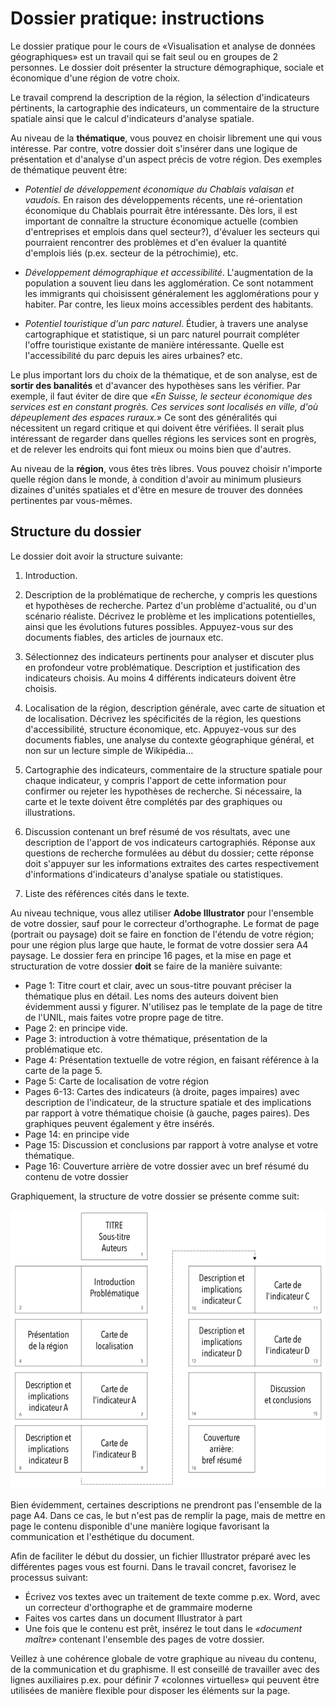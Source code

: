 # Dossier pratique: instructions

Le dossier pratique pour le cours de «Visualisation et analyse de données géographiques» est un travail qui se fait seul ou en groupes de 2 personnes. Le dossier doit présenter la structure démographique, sociale et économique d'une région de votre choix.

Le travail comprend la description de la région, la sélection d'indicateurs pértinents, la cartographie des indicateurs, un commentaire de la structure spatiale ainsi que le calcul d'indicateurs d'analyse spatiale.

Au niveau de la **thématique**, vous pouvez en choisir librement une qui vous intéresse. Par contre, votre dossier doit s'insérer dans une logique de présentation et d'analyse d'un aspect précis de votre région. Des exemples de thématique peuvent être:  

* *Potentiel de développement économique du Chablais valaisan et vaudois.*  En raison des développements récents, une ré-orientation économique du Chablais pourrait être intéressante. Dès lors, il est important de connaître la structure économique actuelle (combien d'entreprises et emplois dans quel secteur?), d'évaluer les secteurs qui pourraient rencontrer des problèmes et d'en évaluer la quantité d'emplois liés (p.ex. secteur de la pétrochimie), etc.

* *Développement démographique et accessibilité*. L'augmentation de la population a souvent lieu dans les agglomération. Ce sont notamment les immigrants qui choisissent généralement les agglomérations pour y habiter. Par contre, les lieux moins accessibles perdent des habitants.

* *Potentiel touristique d'un parc naturel*. Étudier, à travers une analyse cartographique et statistique, si un parc naturel pourrait compléter l'offre touristique existante de manière intéressante. Quelle est l'accessibilité du parc depuis les aires urbaines? etc.

Le plus important lors du choix de la thématique, et de son analyse, est de **sortir des banalités** et d'avancer des hypothèses sans les vérifier. Par exemple, il faut éviter de dire que *«En Suisse, le secteur économique des services est en constant progrès. Ces services sont localisés en ville, d'où dépeuplement des espaces ruraux.»* Ce sont des généralités qui nécessitent un regard critique et qui doivent être vérifiées. Il serait plus intéressant de regarder dans quelles régions les services sont en progrès, et de relever les endroits qui font mieux ou moins bien que d'autres.

Au niveau de la **région**, vous êtes très libres. Vous pouvez choisir n'importe quelle région dans le monde, à condition d'avoir au minimum plusieurs dizaines d'unités spatiales et d'être en mesure de trouver des données pertinentes par vous-mêmes.



## Structure du dossier

Le dossier doit avoir la structure suivante:

1. Introduction.

2. Description de la problématique de recherche, y compris les questions et hypothèses de recherche. Partez d'un problème d'actualité, ou d'un scénario réaliste. Décrivez le problème et les implications potentielles, ainsi que les évolutions futures possibles. Appuyez-vous sur des documents fiables, des articles de journaux etc.

3. Sélectionnez des indicateurs pertinents pour analyser et discuter plus en profondeur votre problématique. Description et justification des indicateurs choisis. Au moins 4 différents indicateurs doivent être choisis.

4. Localisation de la région, description générale, avec carte de situation et de localisation. Décrivez les spécificités de la région, les questions d'accessibilité, structure économique, etc. Appuyez-vous sur des documents fiables, une analyse du contexte géographique général, et non sur un lecture simple de Wikipédia…

5. Cartographie des indicateurs, commentaire de la structure spatiale pour chaque indicateur, y compris l'apport de cette information pour confirmer ou rejeter les hypothèses de recherche. Si nécessaire, la carte et le texte doivent être complétés par des graphiques ou illustrations.

6. Discussion contenant un bref résumé de vos résultats, avec une description de l'apport de vos indicateurs cartographiés. Réponse aux questions de recherche formulées au début du dossier; cette réponse doit s'appuyer sur les informations extraites des cartes respectivement d'informations d'indicateurs d'analyse spatiale ou statistiques.

7. Liste des références cités dans le texte.


Au niveau technique, vous allez utiliser **Adobe Illustrator** pour l'ensemble de votre dossier, sauf pour le correcteur d'orthographe. Le format de page (portrait ou paysage) doit se faire en fonction de l'étendu de votre région; pour une région plus large que haute, le format de votre dossier sera A4 paysage. Le dossier fera en principe 16 pages, et la mise en page et structuration de votre dossier **doit** se faire de la manière suivante:

* Page 1: Titre court et clair, avec un sous-titre pouvant préciser la thématique plus en détail. Les noms des auteurs doivent bien évidemment aussi y figurer. N'utilisez pas le template de la page de titre de l'UNIL, mais faites votre propre page de titre.
* Page 2: en principe vide.
* Page 3: introduction à votre thématique, présentation de la problématique etc.
* Page 4: Présentation textuelle de votre région, en faisant référence à la carte de la page 5.
* Page 5: Carte de localisation de votre région
* Pages 6-13: Cartes des indicateurs (à droite, pages impaires) avec description de l'indicateur, de la structure spatiale et des implications par rapport à votre thématique choisie (à gauche, pages paires). Des graphiques peuvent également y être insérés.
* Page 14: en principe vide
* Page 15: Discussion et conclusions par rapport à votre analyse et votre thématique.
* Page 16: Couverture arrière de votre dossier avec un bref résumé du contenu de votre dossier

Graphiquement, la structure de votre dossier se présente comme suit:

![Figure 1: Structure du dossier](structure-dossier.png)

Bien évidemment, certaines descriptions ne prendront pas l'ensemble de la page A4. Dans ce cas, le but n'est pas de remplir la page, mais de mettre en page le contenu disponible d'une manière logique favorisant la communication et l'esthétique du document.

Afin de faciliter le début du dossier, un fichier Illustrator préparé avec les différentes pages vous est fourni. Dans le travail concret, favorisez le processus suivant:

* Écrivez vos textes avec un traitement de texte comme p.ex. Word, avec un correcteur d'orthographe et de grammaire moderne
* Faites vos cartes dans un document Illustrator à part
* Une fois que le contenu est prêt, insérez le tout dans le *«document maître»* contenant l'ensemble des pages de votre dossier.

Veillez à une cohérence globale de votre graphique au niveau du contenu, de la communication et du graphisme. Il est conseillé de travailler avec des lignes auxiliaires p.ex. pour définir 7 «colonnes virtuelles» qui peuvent être utilisées de manière flexible pour disposer les éléments sur la page.
